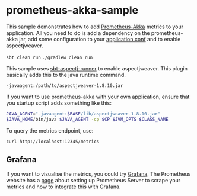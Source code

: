 # prometheus-akka-sample

This sample demonstrates how to add [Prometheus-Akka](https://github.com/Workday/prometheus-akka) metrics to your application.
All you need to do is add a dependency on the prometheus-akka jar, add some configuration to your [application.conf](https://github.com/pjfanning/prometheus-akka-sample/blob/master/src/main/resources/application.conf) and to enable aspectjweaver.

```sbt clean run```
```./gradlew clean run```

This sample uses [sbt-aspectj-runner](https://github.com/kamon-io/sbt-aspectj-runner) to enable aspectjweaver.
This plugin basically adds this to the java runtime command.

```-javaagent:/path/to/aspectjweaver-1.8.10.jar```

If you want to use prometheus-akka with your own application, ensure that you startup script adds something like this:

```bash
JAVA_AGENT="-javaagent:$BASE/lib/aspectjweaver-1.8.10.jar"
$JAVA_HOME/bin/java $JAVA_AGENT -cp $CP $JVM_OPTS $CLASS_NAME
```

To query the metrics endpoint, use:

```curl http://localhost:12345/metrics```

## Grafana

If you want to visualise the metrics, you could try [Grafana](http://docs.grafana.org/).
The Prometheus website has a [page](https://prometheus.io/docs/visualization/grafana/) about setting up Prometheus Server to scrape your metrics and how to integrate this with Grafana.
